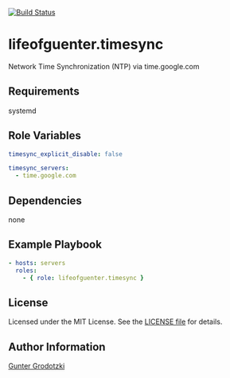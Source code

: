 [![Build Status](https://travis-ci.org/lifeofguenter/ansible-role-timesync.svg?branch=master)](https://travis-ci.org/lifeofguenter/ansible-role-timesync)

# lifeofguenter.timesync

Network Time Synchronization (NTP) via time.google.com

## Requirements

systemd

## Role Variables

```yaml
timesync_explicit_disable: false

timesync_servers:
  - time.google.com
```

## Dependencies

none

## Example Playbook

```yaml
- hosts: servers
  roles:
    - { role: lifeofguenter.timesync }
```

## License

Licensed under the MIT License. See the [LICENSE file](LICENSE) for details.

## Author Information

[Gunter Grodotzki](https://lifeofguenter.de)
